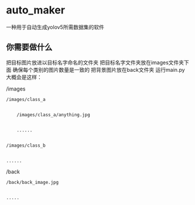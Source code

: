 # auto_maker

一种用于自动生成yolov5所需数据集的软件


## 你需要做什么
把目标图片放进以目标名字命名的文件夹
把目标名字文件夹放在images文件夹下面
确保每个类别的图片数量是一致的
把背景图片放在back文件夹
运行main.py
大概会是这样：


/images


	/images/class_a
	
	
		/images/class_a/anything.jpg
		
		
		......
		
		
	/images/class_b
	
	
	......
	
	
/back


	/back/back_image.jpg
	
	
	.....
